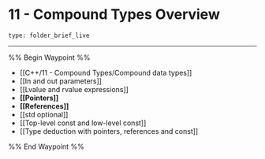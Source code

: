 # 11 - Compound Types Overview
 
```ccard
type: folder_brief_live
```
 
---

%% Begin Waypoint %%
- [[C++/11 - Compound Types/Compound data types]]
- [[In and out parameters]]
- [[Lvalue and rvalue expressions]]
- **[[Pointers]]**
- **[[References]]**
- [[std optional]]
- [[Top-level const and low-level const]]
- [[Type deduction with pointers, references and const]]

%% End Waypoint %%
